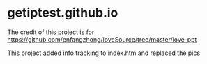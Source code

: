 # getiptest.github.io
The credit of this project is for https://github.com/enfangzhong/loveSource/tree/master/love-ppt 

This project added info tracking to index.htm and replaced the pics 
